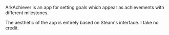 ArkAchiever is an app for setting goals which appear as achievements with different milestones.

The aesthetic of the app is entirely based on Steam's interface. I take no credit.

